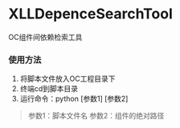 # XLLDepenceSearchTool
OC组件间依赖检索工具

### 使用方法
1. 将脚本文件放入OC工程目录下
2. 终端cd到脚本目录
3. 运行命令：python [参数1] [参数2]
> 参数1：脚本文件名
> 参数2：组件的绝对路径
